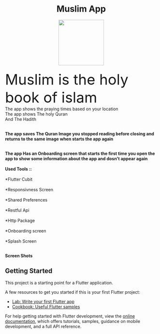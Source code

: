 
<h1 align="center"> Muslim App <br></h1>
<div align="center">
<img src="https://user-images.githubusercontent.com/124194866/235448634-3cf4d82f-0ce4-446f-9b56-300f77655fca.png" width="150" height="150" /></div>
<br> <font size="10">Muslim is the holy book of islam</font><br>The app shows the praying times based on your location <br> The app shows The holy Quran<br/>
And The Hadith
<br><br>


**The app saves The Quran Image you stopped reading before closing and returns to the same image when starts the app again**
<br><br>


**The app Has an Onboarding screen that starts the first time you open the app to show some information about the app and dosn't appear again**
<br><br>
**Used Tools ::** <br><br>
*Flutter Cubit<br><br>
*Responsivness Screen<br><br>
*Shared Preferences<br><br>
*Restful Api<br><br>
*Http Package<br><br>
*Onboarding screen<br><br>
*Splash Screen <br><br>



**Screen Shots**

## Getting Started

This project is a starting point for a Flutter application.

A few resources to get you started if this is your first Flutter project:

- [Lab: Write your first Flutter app](https://docs.flutter.dev/get-started/codelab)
- [Cookbook: Useful Flutter samples](https://docs.flutter.dev/cookbook)

For help getting started with Flutter development, view the
[online documentation](https://docs.flutter.dev/), which offers tutorials,
samples, guidance on mobile development, and a full API reference.
